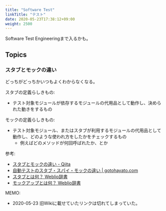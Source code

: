 ```yaml
---
title: "Software Test"
linkTitle: "テスト"
date: 2020-05-23T17:38:12+09:00
weight: 2500
---
```


Software Test Engineeringまで入るかも。

## Topics
### スタブとモックの違い

どっちがどっちかいつもよくわからなくなる。

スタブの定義らしきもの:

- テスト対象モジュールが依存するモジュールの代用品として動作し、決められた動きをするもの

モックの定義らしきもの:

- テスト対象モジュール、またはスタブが利用するモジュールの代用品として動作し、どのような使われ方をしたかをチェックするもの
  - 例えばどのメソッドが何回呼ばれたか、とか

参考:

- [スタブとモックの違い - Qiita](https://qiita.com/k5trismegistus/items/10ce381d29ab62ca0ea6)
- [自動テストのスタブ・スパイ・モックの違い | gotohayato.com](https://gotohayato.com/content/483/)
- [スタブとは何？ Weblio辞書](https://www.weblio.jp/content/%E3%82%B9%E3%82%BF%E3%83%96)
- [モックアップとは何？ Weblio辞書](https://www.weblio.jp/content/%E3%83%A2%E3%83%83%E3%82%AF%E3%82%A2%E3%83%83%E3%83%97)

MEMO:

- 2020-05-23 旧Wikiに載せていたリンクは切れてしまっていた。
